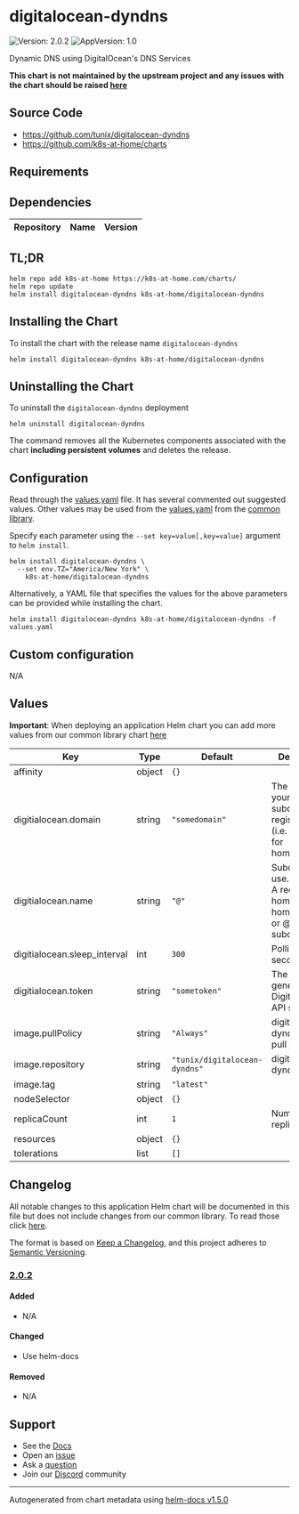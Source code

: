 # digitalocean-dyndns

![Version: 2.0.2](https://img.shields.io/badge/Version-2.0.2-informational?style=flat-square) ![AppVersion: 1.0](https://img.shields.io/badge/AppVersion-1.0-informational?style=flat-square)

Dynamic DNS using DigitalOcean's DNS Services

**This chart is not maintained by the upstream project and any issues with the chart should be raised [here](https://github.com/k8s-at-home/charts/issues/new/choose)**

## Source Code

* <https://github.com/tunix/digitalocean-dyndns>
* <https://github.com/k8s-at-home/charts>

## Requirements

## Dependencies

| Repository | Name | Version |
|------------|------|---------|

## TL;DR

```console
helm repo add k8s-at-home https://k8s-at-home.com/charts/
helm repo update
helm install digitalocean-dyndns k8s-at-home/digitalocean-dyndns
```

## Installing the Chart

To install the chart with the release name `digitalocean-dyndns`

```console
helm install digitalocean-dyndns k8s-at-home/digitalocean-dyndns
```

## Uninstalling the Chart

To uninstall the `digitalocean-dyndns` deployment

```console
helm uninstall digitalocean-dyndns
```

The command removes all the Kubernetes components associated with the chart **including persistent volumes** and deletes the release.

## Configuration

Read through the [values.yaml](./values.yaml) file. It has several commented out suggested values.
Other values may be used from the [values.yaml](https://github.com/k8s-at-home/library-charts/tree/main/charts/stable/common/values.yaml) from the [common library](https://github.com/k8s-at-home/library-charts/tree/main/charts/stable/common).

Specify each parameter using the `--set key=value[,key=value]` argument to `helm install`.

```console
helm install digitalocean-dyndns \
  --set env.TZ="America/New York" \
    k8s-at-home/digitalocean-dyndns
```

Alternatively, a YAML file that specifies the values for the above parameters can be provided while installing the chart.

```console
helm install digitalocean-dyndns k8s-at-home/digitalocean-dyndns -f values.yaml
```

## Custom configuration

N/A

## Values

**Important**: When deploying an application Helm chart you can add more values from our common library chart [here](https://github.com/k8s-at-home/library-charts/tree/main/charts/stable/common/)

| Key | Type | Default | Description |
|-----|------|---------|-------------|
| affinity | object | `{}` |  |
| digitialocean.domain | string | `"somedomain"` | The domain your subdomain is registered at. (i.e. foo.com for home.foo.com) |
| digitialocean.name | string | `"@"` | Subdomain to use. (name in A record) (i.e. home for home.foo.com or @ for no subdomain) |
| digitialocean.sleep_interval | int | `300` | Polling time in seconds |
| digitialocean.token | string | `"sometoken"` | The token you generate in DigitalOcean's API settings. |
| image.pullPolicy | string | `"Always"` | digitalocean-dyndns image pull policy |
| image.repository | string | `"tunix/digitalocean-dyndns"` | digitalocean-dyndns image |
| image.tag | string | `"latest"` |  |
| nodeSelector | object | `{}` |  |
| replicaCount | int | `1` | Number of replicas |
| resources | object | `{}` |  |
| tolerations | list | `[]` |  |

## Changelog

All notable changes to this application Helm chart will be documented in this file but does not include changes from our common library. To read those click [here](https://github.com/k8s-at-home/library-charts/tree/main/charts/stable/common#changelog).

The format is based on [Keep a Changelog](https://keepachangelog.com/en/1.0.0/), and this project adheres to [Semantic Versioning](https://semver.org/spec/v2.0.0.html).

### [2.0.2]

#### Added

- N/A

#### Changed

- Use helm-docs

#### Removed

- N/A

[2.0.2]: #2.0.2

## Support

- See the [Docs](https://docs.k8s-at-home.com/our-helm-charts/getting-started/)
- Open an [issue](https://github.com/k8s-at-home/charts/issues/new/choose)
- Ask a [question](https://github.com/k8s-at-home/organization/discussions)
- Join our [Discord](https://discord.gg/sTMX7Vh) community

----------------------------------------------
Autogenerated from chart metadata using [helm-docs v1.5.0](https://github.com/norwoodj/helm-docs/releases/v1.5.0)